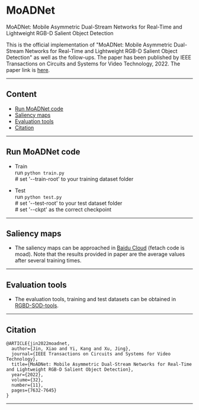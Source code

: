 # MoADNet
MoADNet: Mobile Asymmetric Dual-Stream Networks for Real-Time and Lightweight RGB-D Salient Object Detection

This is the official implementation of "MoADNet: Mobile Asymmetric Dual-Stream Networks for Real-Time and Lightweight RGB-D Salient Object Detection" as well as the follow-ups. The paper has been published by IEEE Transactions on Circuits and Systems for Video Technology, 2022. The paper link is [here](https://ieeexplore.ieee.org/document/9789193).
****

## Content
* [Run MoADNet code](#Run&nbspMoADNet&nbspcode)
* [Saliency maps](#Saliency)
* [Evaluation tools](#Evaluation)
* [Citation](#Citation)
****

## Run MoADNet code
- Train <br>
  run `python train.py` <br>
  \# set '--train-root' to your training dataset folder
  
- Test <br>
  run `python test.py` <br>
  \# set '--test-root' to your test dataset folder <br>
  \# set '--ckpt' as the correct checkpoint <br>
****

## Saliency maps
  - The saliency maps can be approached in [Baidu Cloud](https://pan.baidu.com/s/1SXAC1DtgeuyQ_WxlyI9VeQ) (fetach code is moad). Note that the results provided in paper are the average values after several training times.
****

## Evaluation tools
- The evaluation tools, training and test datasets can be obtained in [RGBD-SOD-tools](https://github.com/kingkung2016/RGBD-SOD-tools).
****

## Citation
```
@ARTICLE{jin2022moadnet,
  author={Jin, Xiao and Yi, Kang and Xu, Jing},
  journal={IEEE Transactions on Circuits and Systems for Video Technology}, 
  title={MoADNet: Mobile Asymmetric Dual-Stream Networks for Real-Time and Lightweight RGB-D Salient Object Detection}, 
  year={2022},
  volume={32},
  number={11},
  pages={7632-7645}
}
```
****


